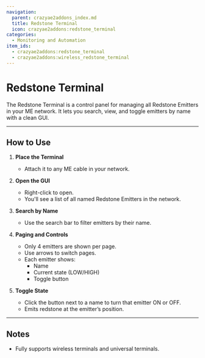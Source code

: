 ```yaml
---
navigation:
  parent: crazyae2addons_index.md
  title: Redstone Terminal
  icon: crazyae2addons:redstone_terminal
categories:
  - Monitoring and Automation
item_ids:
  - crazyae2addons:redstone_terminal
  - crazyae2addons:wireless_redstone_terminal
---
```


# Redstone Terminal

<ItemImage id="crazyae2addons:wireless_redstone_terminal" scale="4"></ItemImage>

The Redstone Terminal is a control panel for managing all Redstone Emitters in your ME network. It lets you search, view, and toggle emitters by name with a clean GUI.

---

## How to Use

1. **Place the Terminal**
    - Attach it to any ME cable in your network.

2. **Open the GUI**
    - Right-click to open.
    - You'll see a list of all named Redstone Emitters in the network.

3. **Search by Name**
    - Use the search bar to filter emitters by their name.

4. **Paging and Controls**
    - Only 4 emitters are shown per page.
    - Use arrows to switch pages.
    - Each emitter shows:
        - Name
        - Current state (LOW/HIGH)
        - Toggle button

5. **Toggle State**
    - Click the button next to a name to turn that emitter ON or OFF.
    - Emits redstone at the emitter’s position.

---

## Notes

- Fully supports wireless terminals and universal terminals.
